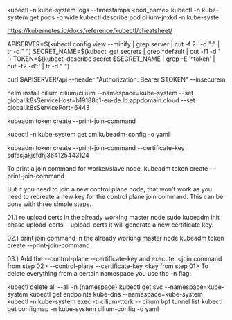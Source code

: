 kubectl -n kube-system logs --timestamps <pod_name>
kubectl -n kube-system get pods -o wide
kubectl describe pod cilium-jnxkd -n kube-syste

https://kubernetes.io/docs/reference/kubectl/cheatsheet/


APISERVER=$(kubectl config view --minify | grep server | cut -f 2- -d ":" | tr -d " ")
SECRET_NAME=$(kubectl get secrets | grep ^default | cut -f1 -d ' ')
TOKEN=$(kubectl describe secret $SECRET_NAME | grep -E '^token' | cut -f2 -d':' | tr -d " ")

curl $APISERVER/api --header "Authorization: Bearer $TOKEN" --insecurem


helm install cilium cilium/cilium  --namespace=kube-system --set global.k8sServiceHost=b19188c1-eu-de.lb.appdomain.cloud --set global.k8sServicePort=6443


kubeadm token create --print-join-command


kubectl -n kube-system get cm kubeadm-config -o yaml

kubeadm token create --print-join-command  --certificate-key  sdfasjakjsfdhj364125443124


To print a join command for worker/slave node,
kubeadm token create --print-join-command

But if you need to join a new control plane node, that won't work as you need to recreate a new key for the control plane join command. This can be done with three simple steps.

01.) re upload certs in the already working master node
sudo kubeadm init phase upload-certs --upload-certs
it will generate a new certificate key.

02.) print join command in the already working master node
kubeadm token create --print-join-command

03.) Add the --control-plane --certificate-key and execute.
 <join command from step 02> --control-plane --certificate-key <key from step 01>
To delete everything from a certain namespace you use the -n flag:

kubectl delete all --all -n {namespace}
kubectl get svc --namespace=kube-system
kubectl get endpoints kube-dns --namespace=kube-system
kubectl -n kube-system exec -ti cilium-ttqrk -- cilium bpf tunnel list
kubectl get configmap -n kube-system cilium-config -o yaml 
